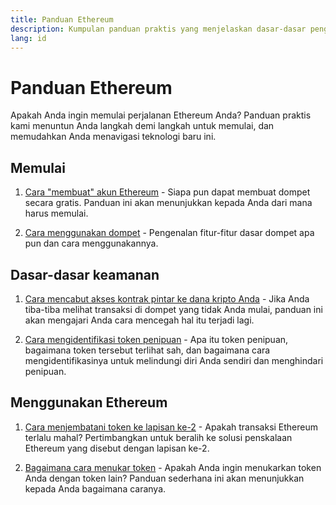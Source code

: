 ```yaml
---
title: Panduan Ethereum
description: Kumpulan panduan praktis yang menjelaskan dasar-dasar penggunaan Ethereum untuk pemula.
lang: id
---
```


# Panduan Ethereum

Apakah Anda ingin memulai perjalanan Ethereum Anda? Panduan praktis kami menuntun Anda langkah demi langkah untuk memulai, dan memudahkan Anda menavigasi teknologi baru ini.

## Memulai

1. [Cara "membuat" akun Ethereum](/guides/how-to-create-an-ethereum-account/) - Siapa pun dapat membuat dompet secara gratis. Panduan ini akan menunjukkan kepada Anda dari mana harus memulai.

2. [Cara menggunakan dompet](/guides/how-to-use-a-wallet/) - Pengenalan fitur-fitur dasar dompet apa pun dan cara menggunakannya.

## Dasar-dasar keamanan

1. [Cara mencabut akses kontrak pintar ke dana kripto Anda](/guides/how-to-revoke-token-access/) - Jika Anda tiba-tiba melihat transaksi di dompet yang tidak Anda mulai, panduan ini akan mengajari Anda cara mencegah hal itu terjadi lagi.

2. [Cara mengidentifikasi token penipuan](/guides/how-to-id-scam-tokens/) - Apa itu token penipuan, bagaimana token tersebut terlihat sah, dan bagaimana cara mengidentifikasinya untuk melindungi diri Anda sendiri dan menghindari penipuan.

## Menggunakan Ethereum

1. [Cara menjembatani token ke lapisan ke-2](/guides/how-to-use-a-bridge/) - Apakah transaksi Ethereum terlalu mahal? Pertimbangkan untuk beralih ke solusi penskalaan Ethereum yang disebut dengan lapisan ke-2.

2. [Bagaimana cara menukar token](/guides/how-to-swap-tokens/) - Apakah Anda ingin menukarkan token Anda dengan token lain? Panduan sederhana ini akan menunjukkan kepada Anda bagaimana caranya.
